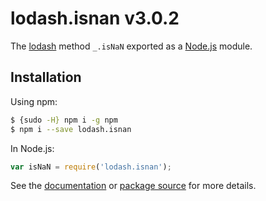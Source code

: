 # lodash.isnan v3.0.2

The [lodash](https://lodash.com/) method `_.isNaN` exported as a [Node.js](https://nodejs.org/) module.

## Installation

Using npm:
```bash
$ {sudo -H} npm i -g npm
$ npm i --save lodash.isnan
```

In Node.js:
```js
var isNaN = require('lodash.isnan');
```

See the [documentation](https://lodash.com/docs#isNaN) or [package source](https://github.com/lodash/lodash/blob/3.0.2-npm-packages/lodash.isnan) for more details.
